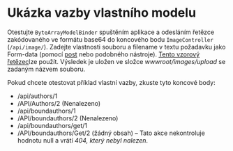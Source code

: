 # <a name="custom-model-binding-demo"></a>Ukázka vazby vlastního modelu

Otestujte `ByteArrayModelBinder` spuštěním aplikace a odesláním řetězce zakódovaného ve formátu base64 do koncového bodu `ImageController` (`/api/image/`). Zadejte vlastnosti souboru a filename v textu požadavku jako Form-data (pomocí [post](https://www.getpostman.com/) nebo podobného nástroje). [Tento vzorový řetězec](Base64String.txt)lze použít. Výsledek je uložen ve složce *wwwroot/images/upload* se zadaným názvem souboru.

Pokud chcete otestovat příklad vlastní vazby, zkuste tyto koncové body:

* /api/authors/1
* /API/Authors/2 (Nenalezeno)
* /api/boundauthors/1
* /API/boundauthors/2 (Nenalezeno)
* /api/boundauthors/get/1
* /API/boundauthors/Get/2 (žádný obsah) &ndash; Tato akce nekontroluje hodnotu null a vrátí *404, který nebyl nalezen*.
